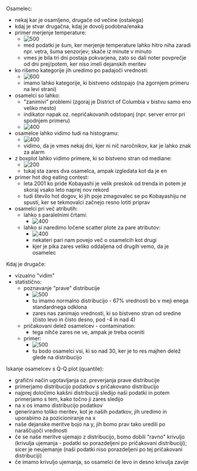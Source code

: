 Osamelec:
- nekaj kar je osamljeno, drugače od večine (ostalega)
- kdaj je stvar drugačna, kdaj je dovolj podobna/enaka
- primer merjenje temperature:
	- ![500](../../Images3/Pasted%20image%2020250403112100.png)
	- med podatki je šum, ker merjenje temperature lahko hitro niha zaradi npr. vetra, šuma senzorjev; skače iz minute v minuto
	- vmes je bila tri dni postaja pokvarjena, zato so dali noter povprečje od dni prej/potem, ker niso imeli dejanskih meritev
- ko rišemo kategorije jih uredimo po padajoči vrednosti:
	- ![600](../../Images3/Pasted%20image%2020250403112625.png)
	- imamo lahko kategorije, ki bistveno odstopajo (na zgornjem primeru na levi strani)
- osamelci so lahko:
	- "zanimivi" problemi (zgoraj je District of Columbia v bistvu samo eno veliko mesto)
	- indikator napak oz. nepričakovanih odstopanj (npr. server error pri spodnjem primeru)
	- ![400](../../Images3/Pasted%20image%2020250403113507.png)
- osamelce lahko vidimo tudi na histogramu:
	- ![400](../../Images3/Pasted%20image%2020250403113534.png)
	- vidimo, da je vmes nekaj dni, kjer ni nič naročnikov, kar je lahko znak za alarm
- z boxplot lahko vidimo primere, ki so bistveno stran od mediane:
	- ![200](../../Images3/Pasted%20image%2020250403113647.png)
	- tukaj sta zares dva osamelca, ampak izgledata kot da je en
- primer hot dog eating contest:
	- leta 2001 ko pride Kobayashi je velik preskok od trenda in potem je skoraj vsako leto naprej nov rekord
	- tudi število hot dogov, ki jih poje zmagovalec se po Kobayashiju ne spusti, ker se tekmovalci začnejo resno lotiti priprav
- osamelci pri več atributih:
	- lahko s paralelnimi črtami:
		- ![400](../../Images3/Pasted%20image%2020250403114701.png)
	- lahko si naredimo ločene scatter plote za pare atributov:
		- ![400](../../Images3/Pasted%20image%2020250403114729.png)
		- nekateri pari nam povejo več o osamelcih kot drugi
		- kjer je pika zares veliko oddaljena od drugih vemo, da je osamelec

Kdaj je drugače:
- vizualno "vidim"
- statistično:
	- poznavanje "prave" distribucije
		- ![500](../../Images3/Pasted%20image%2020250403115059.png)
		- tu imamo normalno distribucijo - 67% vrednosti bo v meji enega standardnega odklona
		- zares nas zanimajo vrednosti, ki so bistveno stran od sredine (čisto levo in čisto desno, pod -4 in nad 4)
	- pričakovani delež osamelcev - contamination:
		- tega nihče zares ne ve, ampak je treba oceniti
	- primer:
		- ![500](../../Images3/Pasted%20image%2020250403115317.png)
		- tu bodo osamelci vsi, ki so nad 30, ker je to res majhen delež glede na distribucijo

Iskanje osamelcev s Q-Q plot (quantile):
- grafični način ugotavljanja oz. preverjanja prave distribucije
- primerjamo distribucijo podatkov s pričakovano distribucijo
- najprej določimo kakšni distribuciji sledijo naši podatki in potem primerjamo s tem, kako točno ji zares sledijo
- na x os imamo distribucijo podatkov
- generiramo toliko meritev, kot je naših podatkov, jih uredimo in uporabimo za pozicioniranje na x
- naše dejanske meritve bojo na y, jih bomo prav tako uredili po naraščujoči vrednosti
- če se naše meritve ujemajo z distribucijo, bomo dobili "ravno" krivuljo (krivulja ujemanja - podatki so porazdeljeni po pričakovani distribuciji); sicer je neujemanje (naši podatki niso porazdeljeni po tej pričakovani distribuciji)
- če imamo krivuljo ujemanja, so osamelci če levo in desno krivulja zavije